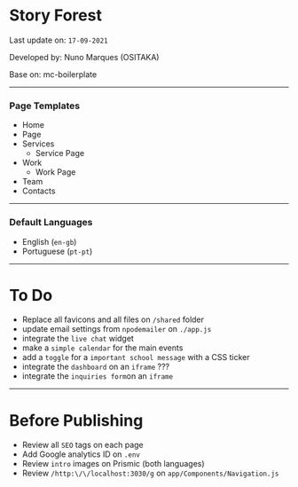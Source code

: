 # Story Forest

Last update on: `17-09-2021`

Developed by: Nuno Marques (OSITAKA)

Base on: mc-boilerplate

---

### Page Templates

- Home
- Page
- Services
  - Service Page
- Work
  - Work Page
- Team
- Contacts

---

### Default Languages

- English (`en-gb`)
- Portuguese (`pt-pt`)

---

# To Do

- Replace all favicons and all files on `/shared` folder
- update email settings from `npodemailer` on `./app.js`
- integrate the `live chat` widget
- make a `simple calendar` for the main events
- add a `toggle` for a `important school message` with a CSS ticker
- integrate the `dashboard` on an `iframe` ???
- integrate the `inquiries form`on an `iframe`

---

# Before Publishing

- Review all `SEO` tags on each page
- Add Google analytics ID on `.env`
- Review `intro` images on Prismic (both languages)
- Review `/http:\/\/localhost:3030/g` on `app/Components/Navigation.js`
